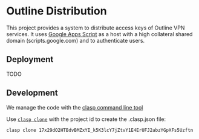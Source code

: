 # Outline Distribution

This project provides a system to distribute access keys of Outline VPN services. It uses [Google Apps Script](https://developers.google.com/apps-script) as a host with a high collateral shared domain (scripts.google.com) and to authenticate users.

## Deployment

TODO

## Development

We manage the code with the [clasp command line tool](https://developers.google.com/apps-script/guides/clasp)

Use [`clasp clone`](https://developers.google.com/apps-script/guides/clasp#clone_an_existing_project) with the project id to create the .clasp.json file:
```
clasp clone 17x29dO2HTBdvBMZxYI_k5K3lcY7jZtvY1E4ErUFJ2abzYGpXFs5Uzftn
```

